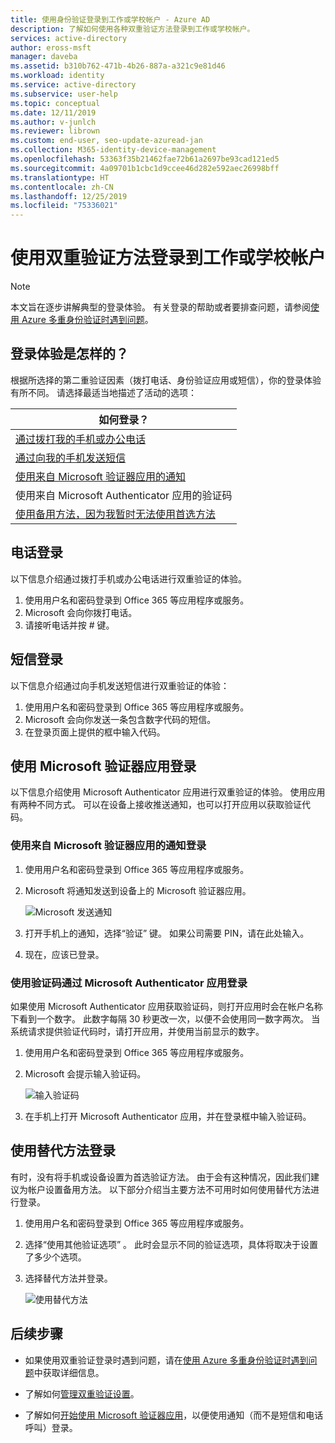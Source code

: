 ```yaml
---
title: 使用身份验证登录到工作或学校帐户 - Azure AD
description: 了解如何使用各种双重验证方法登录到工作或学校帐户。
services: active-directory
author: eross-msft
manager: daveba
ms.assetid: b310b762-471b-4b26-887a-a321c9e81d46
ms.workload: identity
ms.service: active-directory
ms.subservice: user-help
ms.topic: conceptual
ms.date: 12/11/2019
ms.author: v-junlch
ms.reviewer: librown
ms.custom: end-user, seo-update-azuread-jan
ms.collection: M365-identity-device-management
ms.openlocfilehash: 53363f35b21462fae72b61a2697be93cad121ed5
ms.sourcegitcommit: 4a09701b1cbc1d9ccee46d282e592aec26998bff
ms.translationtype: HT
ms.contentlocale: zh-CN
ms.lasthandoff: 12/25/2019
ms.locfileid: "75336021"
---
```

# <a name="sign-in-to-your-work-or-school-account-using-your-two-factor-verification-method"></a>使用双重验证方法登录到工作或学校帐户

> [!NOTE]
> 本文旨在逐步讲解典型的登录体验。 有关登录的帮助或者要排查问题，请参阅[使用 Azure 多重身份验证时遇到问题](multi-factor-authentication-end-user-troubleshoot.md)。

## <a name="what-will-your-sign-in-experience-be"></a>登录体验是怎样的？
根据所选择的第二重验证因素（拨打电话、身份验证应用或短信），你的登录体验有所不同。 请选择最适当地描述了活动的选项：

| 如何登录？ |
| --- |
| [通过拨打我的手机或办公电话](#signing-in-with-a-phone-call) |
| [通过向我的手机发送短信](#signing-in-with-a-text-message)
| [使用来自 Microsoft 验证器应用的通知](#to-sign-in-with-a-notification-from-the-microsoft-authenticator-app) |
| 使用来自 Microsoft Authenticator 应用的验证码
| [使用备用方法，因为我暂时无法使用首选方法](#signing-in-with-an-alternate-method) |

## 电话登录 <a name="signing-in-with-a-phone-call"></a>
以下信息介绍通过拨打手机或办公电话进行双重验证的体验。

1. 使用用户名和密码登录到 Office 365 等应用程序或服务。  
2. Microsoft 会向你拨打电话。  
3. 请接听电话并按 # 键。  

## 短信登录 <a name="signing-in-with-a-text-message"></a>
以下信息介绍通过向手机发送短信进行双重验证的体验：

1. 使用用户名和密码登录到 Office 365 等应用程序或服务。
2. Microsoft 会向你发送一条包含数字代码的短信。
3. 在登录页面上提供的框中输入代码。

## 使用 Microsoft 验证器应用登录 <a name="signing-in-with-the-microsoft-authenticator-app-using-notification"></a>
以下信息介绍使用 Microsoft Authenticator 应用进行双重验证的体验。 使用应用有两种不同方式。 可以在设备上接收推送通知，也可以打开应用以获取验证代码。

### <a name="to-sign-in-with-a-notification-from-the-microsoft-authenticator-app"></a>使用来自 Microsoft 验证器应用的通知登录
1. 使用用户名和密码登录到 Office 365 等应用程序或服务。
2. Microsoft 将通知发送到设备上的 Microsoft 验证器应用。

   ![Microsoft 发送通知](./media/multi-factor-authentication-end-user-signin/notify.png)

3. 打开手机上的通知，选择“验证”  键。 如果公司需要 PIN，请在此处输入。
4. 现在，应该已登录。

### <a name="to-sign-in-using-a-verification-code-with-the-microsoft-authenticator-app"></a>使用验证码通过 Microsoft Authenticator 应用登录

如果使用 Microsoft Authenticator 应用获取验证码，则打开应用时会在帐户名称下看到一个数字。 此数字每隔 30 秒更改一次，以便不会使用同一数字两次。 当系统请求提供验证代码时，请打开应用，并使用当前显示的数字。

1. 使用用户名和密码登录到 Office 365 等应用程序或服务。
2. Microsoft 会提示输入验证码。

   ![输入验证码](./media/multi-factor-authentication-end-user-signin/verify3.png)

3. 在手机上打开 Microsoft Authenticator 应用，并在登录框中输入验证码。

## 使用替代方法登录 <a name="signing-in-with-an-alternate-method"></a>
有时，没有将手机或设备设置为首选验证方法。 由于会有这种情况，因此我们建议为帐户设置备用方法。 以下部分介绍当主要方法不可用时如何使用替代方法进行登录。

1. 使用用户名和密码登录到 Office 365 等应用程序或服务。
2. 选择“使用其他验证选项”  。 此时会显示不同的验证选项，具体将取决于设置了多少个选项。
3. 选择替代方法并登录。

   ![使用替代方法](./media/multi-factor-authentication-end-user-signin/alt.png)

## <a name="next-steps"></a>后续步骤
- 如果使用双重验证登录时遇到问题，请在[使用 Azure 多重身份验证时遇到问题](multi-factor-authentication-end-user-troubleshoot.md)中获取详细信息。

- 了解如何[管理双重验证设置](multi-factor-authentication-end-user-manage-settings.md)。

- 了解如何[开始使用 Microsoft 验证器应用](microsoft-authenticator-app-how-to.md)，以便使用通知（而不是短信和电话呼叫）登录。

<!-- Update_Description: wording update -->